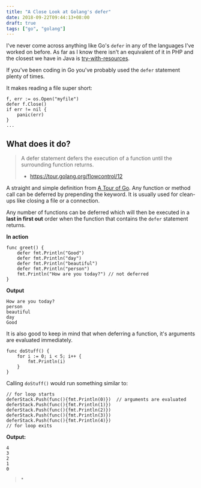 ```yaml
---
title: "A Close Look at Golang's defer"
date: 2018-09-22T09:44:13+08:00
draft: true
tags: ["go", "golang"]
---
```

I've never come across anything like Go's `defer` in any of the languages I've 
worked on before. As far as I know there isn't an equivalent 
of it in PHP and the closest we have in Java is 
[try-with-resources](https://stackoverflow.com/questions/29788307/what-is-the-defer-equivalent-for-java).

If you've been coding in Go you've probably used the 
`defer` statement plenty of times.
<!--more-->

It makes reading a file super short:
```
f, err := os.Open("myfile")
defer f.Close()
if err != nil {
    panic(err)
}
...
```

## What does it do?
>A defer statement defers the execution of a function 
>until the surrounding function returns.  
>- https://tour.golang.org/flowcontrol/12


A straight and simple definition from [A Tour of Go](https://tour.golang.org/flowcontrol/12).
Any function or method call can be deferred by prepending the
keyword. It is usually used for clean-ups like closing a file
or a connection.

Any number of functions can be deferred which will then be executed 
in a **last in first out** order when the function that contains
 the `defer` statement returns.

**In action**
```
func greet() {
    defer fmt.Println("Good")
    defer fmt.Println("day")
    defer fmt.Println("beautiful")
    defer fmt.Println("person")
    fmt.Println("How are you today?") // not deferred
}
```

**Output**
```
How are you today?
person
beautiful
day
Good
```

It is also good to keep in mind that when deferring a function, it's arguments are evaluated immediately.
```
func doStuff() {
    for i := 0; i < 5; i++ {
        fmt.Println(i)
    }
}
```


Calling `doStuff()` would run something similar to:
```
// for loop starts
deferStack.Push(func(){fmt.Println(0)})  // arguments are evaluated
deferStack.Push(func(){fmt.Println(1)})  
deferStack.Push(func(){fmt.Println(2)})
deferStack.Push(func(){fmt.Println(3)})
deferStack.Push(func(){fmt.Println(4)})
// for loop exits
```


**Output:**
```
4
3
2
1
0
```


> <sup>*</sup> 